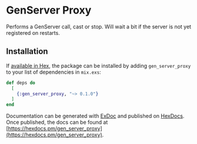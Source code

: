 # GenServer Proxy

Performs a GenServer call, cast or stop. Will wait a bit if the server is
not yet registered on restarts.

## Installation

If [available in Hex](https://hex.pm/docs/publish), the package can be installed
by adding `gen_server_proxy` to your list of dependencies in `mix.exs`:

```elixir
def deps do
  [
    {:gen_server_proxy, "~> 0.1.0"}
  ]
end
```

Documentation can be generated with [ExDoc](https://github.com/elixir-lang/ex_doc)
and published on [HexDocs](https://hexdocs.pm). Once published, the docs can
be found at [https://hexdocs.pm/gen_server_proxy](https://hexdocs.pm/gen_server_proxy).

